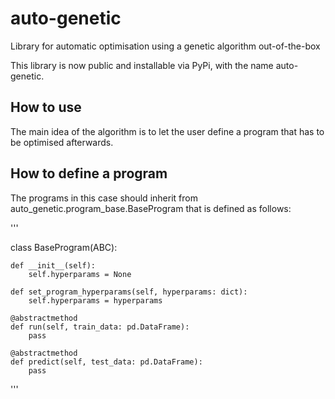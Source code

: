 # auto-genetic
Library for automatic optimisation using a genetic algorithm  out-of-the-box

This library is now public and installable via PyPi, with the name auto-genetic.

## How to use 
The main idea of the algorithm is to let the user define a program that has to be optimised afterwards.

## How to define a program
The programs in this case should inherit from auto_genetic.program_base.BaseProgram that is defined as follows:

'''

class BaseProgram(ABC):

    def __init__(self):
        self.hyperparams = None

    def set_program_hyperparams(self, hyperparams: dict):
        self.hyperparams = hyperparams

    @abstractmethod
    def run(self, train_data: pd.DataFrame):
        pass

    @abstractmethod
    def predict(self, test_data: pd.DataFrame):
        pass

'''
